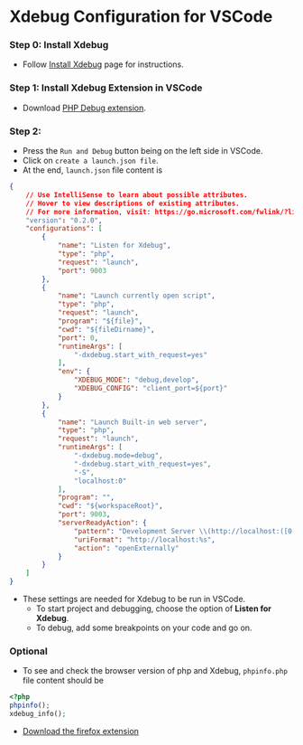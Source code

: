 # Xdebug Configuration for VSCode

### Step 0: Install Xdebug

- Follow [Install Xdebug](../linux/setup.necessary.features.on.linux.md#xdebug) page for instructions.

### Step 1: Install Xdebug Extension in VSCode

- Download [PHP Debug extension](https://marketplace.visualstudio.com/items?itemName=xdebug.php-debug).

### Step 2:

- Press the `Run and Debug` button being on the left side in VSCode.
- Click on `create a launch.json file`.
- At the end, `launch.json` file content is

```JSON
{
    // Use IntelliSense to learn about possible attributes.
    // Hover to view descriptions of existing attributes.
    // For more information, visit: https://go.microsoft.com/fwlink/?linkid=830387
    "version": "0.2.0",
    "configurations": [
        {
            "name": "Listen for Xdebug",
            "type": "php",
            "request": "launch",
            "port": 9003
        },
        {
            "name": "Launch currently open script",
            "type": "php",
            "request": "launch",
            "program": "${file}",
            "cwd": "${fileDirname}",
            "port": 0,
            "runtimeArgs": [
                "-dxdebug.start_with_request=yes"
            ],
            "env": {
                "XDEBUG_MODE": "debug,develop",
                "XDEBUG_CONFIG": "client_port=${port}"
            }
        },
        {
            "name": "Launch Built-in web server",
            "type": "php",
            "request": "launch",
            "runtimeArgs": [
                "-dxdebug.mode=debug",
                "-dxdebug.start_with_request=yes",
                "-S",
                "localhost:0"
            ],
            "program": "",
            "cwd": "${workspaceRoot}",
            "port": 9003,
            "serverReadyAction": {
                "pattern": "Development Server \\(http://localhost:([0-9]+)\\) started",
                "uriFormat": "http://localhost:%s",
                "action": "openExternally"
            }
        }
    ]
}
```

- These settings are needed for Xdebug to be run in VSCode.
  - To start project and debugging, choose the option of **Listen for Xdebug**.
  - To debug, add some breakpoints on your code and go on.

### Optional

- To see and check the browser version of php and Xdebug, `phpinfo.php` file content should be

```php
<?php
phpinfo();
xdebug_info();
```

- [Download the firefox extension](https://addons.mozilla.org/en-GB/firefox/addon/xdebug-helper-for-firefox/)
